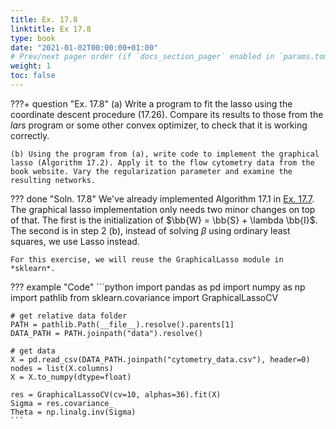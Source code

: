 ```yaml
---
title: Ex. 17.8
linktitle: Ex 17.8
type: book
date: "2021-01-02T00:00:00+01:00"
# Prev/next pager order (if `docs_section_pager` enabled in `params.toml`)
weight: 1
toc: false
---
```


???+ question "Ex. 17.8"
	(a) Write a program to fit the lasso using the coordinate descent procedure (17.26). Compare its results to those from the *lars* program or some other convex optimizer, to check that it is working correctly.
	
    (b) Using the program from (a), write code to implement the graphical lasso (Algorithm 17.2). Apply it to the flow cytometry data from the book website. Vary the regularization parameter and examine the resulting networks.

??? done "Soln. 17.8"
	We've already implemented Algorithm 17.1 in [Ex. 17.7](ex17-07.md). The graphical lasso implementation only needs two minor changes on top of that. The first is the initialization of $\bb{W} = \bb{S} + \lambda \bb{I}$. The second is in step 2 (b), instead of solving $\beta$ using ordinary least squares, we use Lasso instead. 
	
    For this exercise, we will reuse the GraphicalLasso module in *sklearn*.

??? example "Code"
    ```python
    import pandas as pd
    import numpy as np
    import pathlib
    from sklearn.covariance import GraphicalLassoCV

    # get relative data folder
    PATH = pathlib.Path(__file__).resolve().parents[1]
    DATA_PATH = PATH.joinpath("data").resolve()

    # get data
    X = pd.read_csv(DATA_PATH.joinpath("cytometry_data.csv"), header=0)
    nodes = list(X.columns)
    X = X.to_numpy(dtype=float)

    res = GraphicalLassoCV(cv=10, alphas=36).fit(X)
    Sigma = res.covariance_
    Theta = np.linalg.inv(Sigma)
    ```
